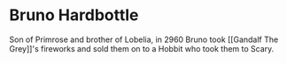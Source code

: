 # Bruno Hardbottle
Son of Primrose and brother of Lobelia, in 2960 Bruno took [[Gandalf The Grey]]'s fireworks and sold them on to a Hobbit who took them to Scary.